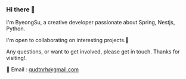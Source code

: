 ### Hi there 🙋
I'm ByeongSu, a creative developer passionate about Spring, Nestjs, Python.

I'm open to collaborating on interesting projects.🤝

Any questions, or want to get involved, please get in touch. Thanks for visiting!.

📧 Email : qudtnrh@gmail.com



